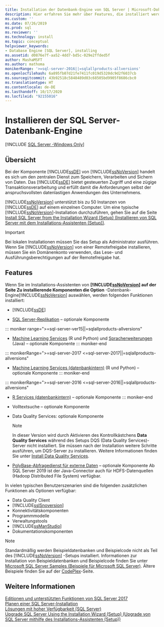 ```yaml
---
title: Installation der Datenbank-Engine von SQL Server | Microsoft-Dokumentation
description: Hier erfahren Sie mehr über Features, die installiert werden können, wenn Sie SQL Server-Datenbank-Engine im SQL Server-Installations-Assistenten unter „Zu installierende Komponenten“ auswählen.
ms.custom: ''
ms.date: 07/26/2019
ms.prod: sql
ms.reviewer: ''
ms.technology: install
ms.topic: conceptual
helpviewer_keywords:
- Database Engine [SQL Server], installing
ms.assetid: d0876e7f-aa52-4dd7-bd5c-029e2ffded5f
author: MashaMSFT
ms.author: mathoma
monikerRange: '>=sql-server-2016||=sqlallproducts-allversions'
ms.openlocfilehash: 6a895fb07d21fe7411fc019d5320dc9d2f6037cb
ms.sourcegitcommit: 43b92518c5848489d03c68505bd9905f8686cbc0
ms.translationtype: HT
ms.contentlocale: de-DE
ms.lasthandoff: 10/17/2020
ms.locfileid: "92155016"
---
```

# <a name="install-sql-server-database-engine"></a>Installieren der SQL Server-Datenbank-Engine

[!INCLUDE [SQL Server -Windows Only](../../includes/applies-to-version/sql-windows-only.md)]

## <a name="overview"></a>Übersicht
Bei der Komponente [!INCLUDE[ssDE](../../includes/ssde-md.md)] von [!INCLUDE[ssNoVersion](../../includes/ssnoversion-md.md)] handelt es sich um den zentralen Dienst zum Speichern, Verarbeiten und Sichern von Daten. Das [!INCLUDE[ssDE](../../includes/ssde-md.md)] bietet gesteuerten Zugriff und eine zügige Transaktionsverarbeitung und erfüllt damit die Anforderungen selbst der anspruchsvollsten datenlastigen Anwendungen des Unternehmens.  
  
[!INCLUDE[ssNoVersion](../../includes/ssnoversion-md.md)] unterstützt bis zu 50 Instanzen von [!INCLUDE[ssDE](../../includes/ssde-md.md)] auf einem einzelnen Computer. Um eine typische [!INCLUDE[ssNoVersion](../../includes/ssnoversion-md.md)]-Installation durchzuführen, gehen Sie auf die Seite [Install SQL Server from the Installation Wizard &#40;Setup&#41; (Installieren von SQL Server mit dem Installations-Assistenten &#40;Setup&#41;)](../../database-engine/install-windows/install-sql-server-from-the-installation-wizard-setup.md).  
  
>[!IMPORTANT]
>Bei lokalen Installationen müssen Sie das Setup als Administrator ausführen. Wenn Sie [!INCLUDE[ssNoVersion](../../includes/ssnoversion-md.md)] von einer Remotefreigabe installieren, müssen Sie ein Domänenkonto verwenden, das Lese- und Ausführungsberechtigungen auf der Remotefreigabe hat.  

## <a name="features"></a>Features
Wenn Sie im Installations-Assistenten von **[!INCLUDE[ssNoVersion](../../includes/ssnoversion-md.md)] auf der Seite Zu installierende Komponenten die Option** -Datenbank-Engine[!INCLUDE[ssNoVersion](../../includes/ssnoversion-md.md)] auswählen, werden folgenden Funktionen installiert:  
  
-   [!INCLUDE[ssDE](../../includes/ssde-md.md)]  
  
-   [SQL Server-Replikation](../../relational-databases/replication/sql-server-replication.md) – optionale Komponente  

::: moniker range=">=sql-server-ver15||=sqlallproducts-allversions" 
-   [Machine Learning Services](../../machine-learning/install/sql-machine-learning-services-windows-install.md) (R und Python) und [Spracherweiterungen](../..//language-extensions/install/windows-java.md) (Java) – optionale Komponente
::: moniker-end

::: monikerRange=">=sql-server-2017 <=sql-server-2017||=sqlallproducts-allversions"
-   [Machine Learning Services (datenbankintern)](../../machine-learning/install/sql-machine-learning-services-windows-install.md) (R und Python) – optionale Komponente
::: moniker-end

::: monikerRange=">=sql-server-2016 <=sql-server-2016||=sqlallproducts-allversions"
-   [R Services (datenbankintern)](../../machine-learning/install/sql-r-services-windows-install.md) – optionale Komponente
::: moniker-end

-   Volltextsuche – optionale Komponente  
  
-   Data Quality Services: optionale Komponente  
  
    > [!NOTE]  
    >  In dieser Version wird durch Aktivieren des Kontrollkästchens **Data Quality Services** während des Setups DQS (Data Quality Services)-Server nicht installiert. Sie müssen nach der Installation weitere Schritte ausführen, um DQS-Server zu installieren. Weitere Informationen finden Sie unter [Install Data Quality Services](../../data-quality-services/install-windows/install-data-quality-services.md).  
    
- [PolyBase-Abfragedienst für externe Daten](../../relational-databases/polybase/polybase-guide.md) – optionale Komponente Ab SQL Server 2019 ist der Java-Connector auch für HDFS-Datenquellen (Hadoop Distributed File System) verfügbar.

  
 In vielen typischen Benutzerszenarien sind die folgenden zusätzlichen Funktionen als Optionen verfügbar:  
  
-   Data Quality Client
-   [!INCLUDE[ssISnoversion](../../includes/ssisnoversion-md.md)]
-   Konnektivitätskomponenten
-   Programmmodelle
-   Verwaltungstools
-   [!INCLUDE[ssManStudio](../../includes/ssmanstudio-md.md)]
-   Dokumentationskomponenten  
  

> [!NOTE]  
>  Standardmäßig werden Beispieldatenbanken und Beispielcode nicht als Teil des [!INCLUDE[ssNoVersion](../../includes/ssnoversion-md.md)] -Setups installiert. Informationen zur Installation von Beispieldatenbanken und Beispielcode finden Sie unter [Microsoft SQL Server Samples (Beispiele für Microsoft SQL Server)](../../samples/sql-samples-where-are.md). Ältere Beispiele finden Sie auf der [CodePlex](https://go.microsoft.com/fwlink/?LinkId=87843)-Seite.  

  
## <a name="see-also"></a>Weitere Informationen  
 [Editionen und unterstützten Funktionen von SQL Server 2017](~/sql-server/editions-and-components-of-sql-server-2017.md)   
 [Planen einer SQL Server-Installation](../../sql-server/install/planning-a-sql-server-installation.md)   
 [Lösungen mit hoher Verfügbarkeit &#40;SQL Server&#41;](../sql-server-business-continuity-dr.md)   
 [Upgrade SQL Server Using the Installation Wizard (Setup) (Upgrade von SQL Server mithilfe des Installations-Assistenten (Setup))](../../database-engine/install-windows/upgrade-sql-server-using-the-installation-wizard-setup.md)  
  
